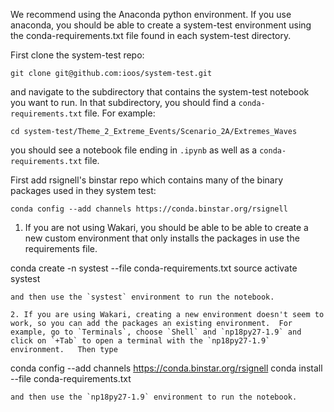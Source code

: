 We recommend using the Anaconda python environment.  If you use anaconda, you should be able to create a system-test environment using the conda-requirements.txt file found in each system-test directory.

First clone the system-test repo:
```
git clone git@github.com:ioos/system-test.git
```
and navigate to the subdirectory that contains the system-test notebook you want to run.   In that subdirectory, you should find a `conda-requirements.txt` file.  For example:
```
cd system-test/Theme_2_Extreme_Events/Scenario_2A/Extremes_Waves
```
you should see a notebook file ending in `.ipynb` as well as a `conda-requirements.txt` file.

First add rsignell's binstar repo which contains many of the binary packages used in they system test:
```
conda config --add channels https://conda.binstar.org/rsignell
```
1. If you are not using Wakari,  you should be able to be able to create a new custom environment that only installs the packages in use the requirements file.  

conda create -n systest --file conda-requirements.txt
source activate systest
```
and then use the `systest` environment to run the notebook.

2. If you are using Wakari, creating a new environment doesn't seem to work, so you can add the packages an existing environment.  For example, go to `Terminals`, choose `Shell` and `np18py27-1.9` and click on `+Tab` to open a terminal with the `np18py27-1.9` environment.   Then type

```
conda config --add channels https://conda.binstar.org/rsignell
conda install --file conda-requirements.txt
``` 
and then use the `np18py27-1.9` environment to run the notebook. 

